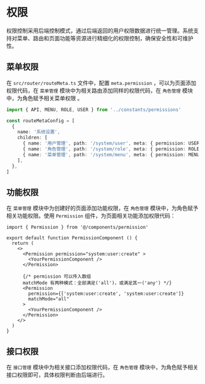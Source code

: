 # 权限

权限控制采用后端控制模式，通过后端返回的用户权限数据进行统一管理。系统支持对菜单、路由和页面功能等资源进行精细化的权限控制，确保安全性和可维护性。

## 菜单权限

在 `src/router/routeMeta.ts` 文件中，配置 `meta.permission` ，可以为页面添加权限代码，在 `菜单管理` 模块中为相关路由添加同样的权限代码，在 `角色管理` 模块中，为角色赋予相关菜单权限 。

``` ts
import { API, MENU, ROLE, USER } from '../constants/permissions'

const routeMetaConfig = [
  {
    name: '系统设置',
    children: [
      { name: '用户管理', path: '/system/user', meta: { permission: USER.READ } },
      { name: '角色管理', path: '/system/role', meta: { permission: ROLE.READ } },
      { name: '菜单管理', path: '/system/menu', meta: { permission: MENU.READ } },
    ],
  },
]
```

## 功能权限

在 `菜单管理` 模块中为创建好的页面添加功能权限，在 `角色管理` 模块中，为角色赋予相关功能权限。使用 `Permission` 组件，为页面相关功能添加权限代码：

``` tsx
import { Permission } from '@/components/permission'

export default function PermissionComponent () {
  return (
    <>
      <Permission permission="system:user:create" >
        <YourPermissionComponent />
      </Permission>

      {/* permission 可以传入数组
      matchMode 有两种模式：全部满足('all')，或满足其一('any') */}
      <Permission
        permission={['system:user:create', 'system:user:create']}
        matchMode="all"
      >
        <YourPermissionComponent />
      </Permission>
    </>
  )
}
```

## 接口权限

在 `接口管理` 模块中为相关接口添加权限代码，在 `角色管理` 模块中，为角色赋予相关接口权限即可，具体权限判断由后端进行。
